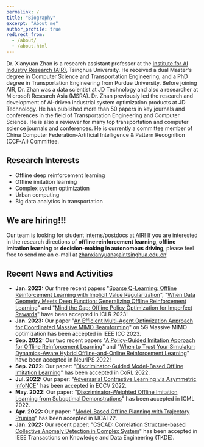```yaml
---
permalink: /
title: "Biography"
excerpt: "About me"
author_profile: true
redirect_from: 
  - /about/
  - /about.html
---
```


Dr. Xianyuan Zhan is a research assistant professor at the [Institute for AI Industry Research (AIR)](https://air.tsinghua.edu.cn), Tsinghua University. He received a dual Master's degree in Computer Science and Transportation Engineering, and a PhD degree in Transportation Engineering from Purdue University. Before joining AIR, Dr. Zhan was a data scientist at JD Technology and also a researcher at Microsoft Research Asia (MSRA). Dr. Zhan previously led the research and development of AI-driven industrial system optimization products at JD Technology. He has published more than 50 papers in key journals and conferences in the field of Transportation Engineering and Computer Science. He is also a reviewer for many top transportation and computer science journals and conferences. He is currently a committee member of China Computer Federation-Artificial Intelligence & Pattern Recognition (CCF-AI) Committee. 

Research Interests
---
* Offline deep reinforcement learning
* Offline imitation learning
* Complex system optimization
* Urban computing
* Big data analytics in transportation

We are hiring!!!
---
Our team is looking for student interns/postdocs at [AIR](https://air.tsinghua.edu.cn)! If you are interested in the research directions of **offline reinforcement learning**, **offline imitation learning** or **decision-making in autonomous driving**, please feel free to send me an e-mail at [zhanxianyuan@air.tsinghua.edu.cn](mailto:zhanxianyuan@air.tsinghua.edu.cn)!


Recent News and Activities
---
* <b>Jan. 2023:</b> Our three recent papers "[Sparse Q-Learning: Offline Reinforcement Learning with Implicit Value Regularization](http://zhanxianyuan.xyz/publication/2022-SQL)", "[When Data Geometry Meets Deep Function: Generalizing Offline Reinforcement Learning](http://zhanxianyuan.xyz/publication/2022-DOGE)" and "[Mind the Gap: Offline Policy Optimization for Imperfect Rewards](http://zhanxianyuan.xyz/publication/2023-RGM)" have been accepted in ICLR 2023!
* <b>Jan. 2023:</b> Our paper "[An Efficient Multi-Agent Optimization Approach for Coordinated Massive MIMO Beamforming](http://zhanxianyuan.xyz/publication/2023-MIMO_opt)" on 5G Massive MIMO optimization has been accepted in IEEE ICC 2023.
* <b>Sep. 2022:</b> Our two recent papers "[A Policy-Guided Imitation Approach for Offline Reinforcement Learning](http://zhanxianyuan.xyz/publication/2022-POR)" and "[When to Trust Your Simulator: Dynamics-Aware Hybrid Offline-and-Online Reinforcement Learning](http://zhanxianyuan.xyz/publication/2022-H2O)" have been accepted in NeurIPS 2022!
* <b>Sep. 2022:</b> Our paper: "[Discriminator-Guided Model-Based Offline Imitation Learning](http://zhanxianyuan.xyz/publication/2022-DMIL)" has been accepted in CoRL 2022.
* <b>Jul. 2022:</b> Our paper: "[Adversarial Contrastive Learning via Asymmetric InfoNCE](http://zhanxianyuan.xyz/publication/2022-ECCV_AinfoNCE)" has been accepted in ECCV 2022.
* <b>May. 2022:</b> Our paper: "[Discriminator-Weighted Offline Imitation Learning from Suboptimal Demonstrations](http://zhanxianyuan.xyz/publication/2021-DWBC)" has been accepted in ICML 2022.
* <b>Apr. 2022:</b> Our paper: "[Model-Based Offline Planning with Trajectory Pruning](http://zhanxianyuan.xyz/publication/2022-MOPP)" has been accepted in IJCAI 22.
* <b>Jan. 2022:</b> Our recent paper: "[CSCAD: Correlation Structure-based Collective Anomaly Detection in Complex System](http://zhanxianyuan.xyz/publication/2021-OOD_anomaly)" has been accepted in IEEE Transactions on Knowledge and Data Engineering (TKDE).